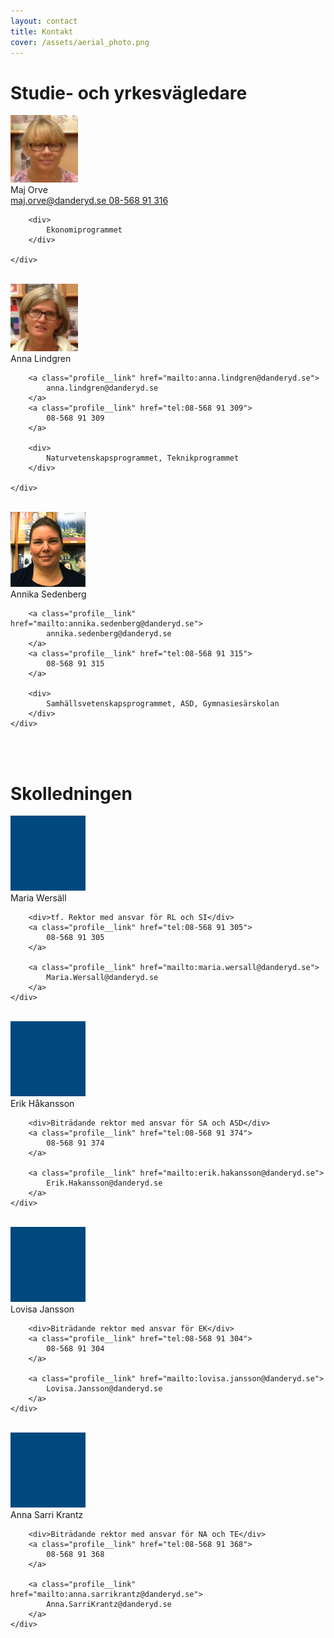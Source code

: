 ```yaml
---
layout: contact
title: Kontakt
cover: /assets/aerial_photo.png
---
```


# Studie- och yrkesvägledare


<div class="profile">
	<img class="profile__image" src="/assets/orve.png" alt="Maj Orve">
	<div class="profile__info">
		<div class="profile__title">Maj Orve</div>
		<a class="profile__link" href="mailto:maj.orve@danderyd.se">
			maj.orve@danderyd.se
		</a>
		<a class="profile__link" href="tel:08-568 91 316">
			08-568 91 316
		</a>

		<div>
			Ekonomiprogrammet
		</div>

	</div>
</div>

<br>

<div class="profile">
	<img class="profile__image" src="/assets/lindgren.png" alt="Anna Lindgren">
	<div class="profile__info">
		<div class="profile__title">Anna Lindgren</div>

		<a class="profile__link" href="mailto:anna.lindgren@danderyd.se">
			anna.lindgren@danderyd.se
		</a>
		<a class="profile__link" href="tel:08-568 91 309">
			08-568 91 309
		</a>

		<div>
			Naturvetenskapsprogrammet, Teknikprogrammet
		</div>

	</div>
</div>

<br>

<div class="profile">
	<img class="profile__image" src="/assets/annika.png" alt="Annika Sedenberg">
	<div class="profile__info">
		<div class="profile__title">Annika Sedenberg</div>

		<a class="profile__link" href="mailto:annika.sedenberg@danderyd.se">
			annika.sedenberg@danderyd.se
		</a>
		<a class="profile__link" href="tel:08-568 91 315">
			08-568 91 315
		</a>

		<div>
			Samhällsvetenskapsprogrammet, ASD, Gymnasiesärskolan
		</div>
	</div>
</div>

<br>
<br>

# Skolledningen

<div class="profile">
	<img class="profile__image" src="/assets/bluedot.png" alt="blue">
	<div class="profile__info">
		<div class="profile__title">Maria Wersäll</div>
		
		<div>tf. Rektor med ansvar för RL och SI</div>
		<a class="profile__link" href="tel:08-568 91 305">
			08-568 91 305
		</a>
		
		<a class="profile__link" href="mailto:maria.wersall@danderyd.se">
			Maria.Wersall@danderyd.se
		</a>
	</div>

<br>

<div class="profile">
	<img class="profile__image" src="/assets/bluedot.png" alt="blue">
	<div class="profile__info">
		<div class="profile__title">Erik Håkansson</div>
		
		<div>Biträdande rektor med ansvar för SA och ASD</div>
		<a class="profile__link" href="tel:08-568 91 374">
			08-568 91 374
		</a>
		
		<a class="profile__link" href="mailto:erik.hakansson@danderyd.se">
			Erik.Hakansson@danderyd.se
		</a>
	</div>
</div>

<br>

<div class="profile">
	<img class="profile__image" src="/assets/bluedot.png" alt="blue">
	<div class="profile__info">
		<div class="profile__title">Lovisa Jansson</div>
		
		<div>Biträdande rektor med ansvar för EK</div>
		<a class="profile__link" href="tel:08-568 91 304">
			08-568 91 304
		</a>
		
		<a class="profile__link" href="mailto:lovisa.jansson@danderyd.se">
			Lovisa.Jansson@danderyd.se
		</a>
	</div>
</div>

<br>

<div class="profile">
	<img class="profile__image" src="/assets/bluedot.png" alt="blue">
	<div class="profile__info">
		<div class="profile__title">Anna Sarri Krantz</div>
		
		<div>Biträdande rektor med ansvar för NA och TE</div>
		<a class="profile__link" href="tel:08-568 91 368">
			08-568 91 368
		</a>
		
		<a class="profile__link" href="mailto:anna.sarrikrantz@danderyd.se">
			Anna.SarriKrantz@danderyd.se
		</a>
	</div>
</div>
